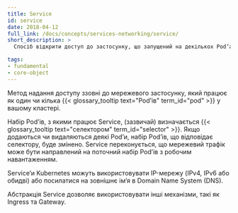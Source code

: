 ```yaml
---
title: Service
id: service
date: 2018-04-12
full_link: /docs/concepts/services-networking/service/
short_description: >
  Спосіб відкрити доступ до застосунку, що запущений на декількох Podʼах у вигляді мережевої служби.

tags:
- fundamental
- core-object
---
```

Метод надання доступу ззовні до мережевого застосунку, який працює як один чи кілька {{< glossary_tooltip text="Podʼів" term_id="pod" >}} у вашому кластері.

<!--more-->

Набір Podʼів, з якими працює Service, (зазвичай) визначається
{{< glossary_tooltip text="селектором" term_id="selector" >}}. Якщо додаються чи видаляються деякі Podʼи, набір Podʼів, що відповідає селектору, буде змінено. Service переконується, що мережевий трафік може бути направлений на поточний набір Podʼів з робочим навантаженням.

Serviceʼи Kubernetes можуть використовувати IP-мережу (IPv4, IPv6 або обидві) або посилатися на зовнішнє імʼя в Domain Name System (DNS).

Абстракція Service дозволяє використовувати інші механізми, такі як Ingress та Gateway.
